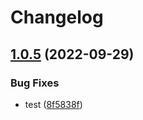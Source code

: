 # Changelog

## [1.0.5](https://github.com/brandturbo/eslint-plugin/compare/v1.0.4...v1.0.5) (2022-09-29)


### Bug Fixes

* test ([8f5838f](https://github.com/brandturbo/eslint-plugin/commit/8f5838f6fba288d24605c19a774e06cc8e410d19))
